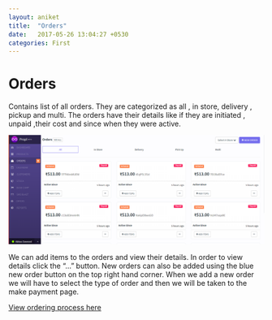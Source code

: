 ```yaml
---
layout: aniket
title:  "Orders"
date:   2017-05-26 13:04:27 +0530
categories: First
---
```


# Orders

Contains list of all orders.
They are categorized as all , in store, delivery , pickup and multi.
The orders have their details like if they are initiated , unpaid ,their cost and since when they were active.

![alt text](/images/orders.png)

We can add items to the orders and view their details. In order to view details click the “...” button.
New orders can also be added using the blue new order button on the top right hand corner. When we add a new order we will have to select the type of order and then we will be taken to the make payment page.

[View ordering process here](Ordering-Process.html)
